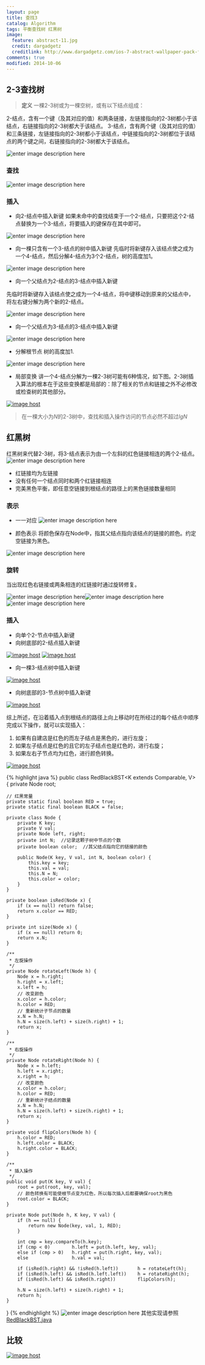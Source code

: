 ```yaml
---
layout: page
title: 查找3
catalog: Algorithm
tags: 平衡查找树 红黑树
image:
  feature: abstract-11.jpg
  credit: dargadgetz
  creditlink: http://www.dargadgetz.com/ios-7-abstract-wallpaper-pack-for-iphone-5-and-ipod-touch-retina/
comments: true
modified: 2014-10-06
---
```

## 2-3查找树

> **定义** 一棵2-3树或为一棵空树，或有以下结点组成：

2-结点，含有一个键（及其对应的值）和两条链接，左链接指向的2-3树都小于该结点，右链接指向的2-3树都大于该结点。
3-结点，含有两个键（及其对应的值）和三条链接，左链接指向的2-3树都小于该结点，中链接指向的2-3树都位于该结点的两个键之间，右链接指向的2-3树都大于该结点。

![enter image description here](http://algs4.cs.princeton.edu/33balanced/images/23tree-anatomy.png)

### 查找
![enter image description here](http://algs4.cs.princeton.edu/33balanced/images/23tree-search.png)

### 插入
- 向2-结点中插入新键
如果未命中的查找结束于一个2-结点，只要把这个2-结点替换为一个3-结点，将要插入的键保存在其中即可。

![enter image description here](http://algs4.cs.princeton.edu/33balanced/images/23tree-insert2.png)

- 向一棵只含有一个3-结点的树中插入新键
先临时将新键存入该结点使之成为一个4-结点，然后分解4-结点为3个2-结点，树的高度加1。

![enter image description here](http://algs4.cs.princeton.edu/33balanced/images/23tree-insert3a.png)

- 向一个父结点为2-结点的3-结点中插入新键

先临时将新键存入该结点使之成为一个4-结点，将中键移动到原来的父结点中，将左右键分解为两个新的2-结点。

![enter image description here](http://algs4.cs.princeton.edu/33balanced/images/23tree-insert3b.png)

- 向一个父结点为3-结点的3-结点中插入新键

![enter image description here](http://algs4.cs.princeton.edu/33balanced/images/23tree-insert3c.png)

- 分解根节点
树的高度加1.

![enter image description here](http://algs4.cs.princeton.edu/33balanced/images/23tree-split.png)

- 局部变换
讲一个4-结点分解为一棵2-3树可能有6种情况，如下图。2-3树插入算法的根本在于这些变换都是局部的：除了相关的节点和链接之外不必修改或检查树的其他部分。

<a href="http://imgbox.com/ZGendVlY" target="_blank"><img src="http://i.imgbox.com/ZGendVlY.jpg" alt="image host"/></a>

> 在一棵大小为$N$的2-3树中，查找和插入操作访问的节点必然不超过$lgN$

## 红黑树
红黑树来代替2-3树，将3-结点表示为由一个左斜的红色链接相连的两个2-结点。
![enter image description here](http://algs4.cs.princeton.edu/33balanced/images/redblack-encoding.png)

- 红链接均为左链接
- 没有任何一个结点同时和两个红链接相连
- 完美黑色平衡，即任意空链接到根结点的路径上的黑色链接数量相同

### 表示

- 一一对应
![enter image description here](http://algs4.cs.princeton.edu/33balanced/images/redblack-1-1.png)

- 颜色表示
将颜色保存在Node中，指其父结点指向该结点的链接的颜色。约定空链接为黑色。

![enter image description here](http://algs4.cs.princeton.edu/33balanced/images/redblack-color.png)

### 旋转
当出现红色右链接或两条相连的红链接时通过旋转修复。

![enter image description here](http://algs4.cs.princeton.edu/33balanced/images/redblack-left-rotate.png )![enter image description here](http://algs4.cs.princeton.edu/33balanced/images/redblack-right-rotate.png)![enter image description here](http://algs4.cs.princeton.edu/33balanced/images/color-flip.png)

### 插入

- 向单个2-节点中插入新键
- 向树底部的2-结点插入新键

<a href="http://imgbox.com/r6rATqtd" target="_blank"><img src="http://i.imgbox.com/r6rATqtd.jpg" alt="image host"/></a> <a href="http://imgbox.com/DsjLjbm4" target="_blank"><img src="http://i.imgbox.com/DsjLjbm4.jpg" alt="image host"/></a>

- 向一棵3-结点树中插入新键

<a href="http://imgbox.com/hoAoAYWb" target="_blank"><img src="http://i.imgbox.com/hoAoAYWb.jpg" alt="image host"/></a>

- 向树底部的3-节点树中插入新键

<a href="http://imgbox.com/TdTl5RJr" target="_blank"><img src="http://i.imgbox.com/TdTl5RJr.jpg" alt="image host"/></a>

综上所述，在沿着插入点到根结点的路径上向上移动时在所经过的每个结点中顺序完成以下操作，就可以实现插入：

 1. 如果有自建店是红色的而左子结点是黑色的，进行左旋；
 2. 如果左子结点是红色的且它的左子结点也是红色的，进行右旋；
 3. 如果左右子节点均为红色，进行颜色转换。

<a href="http://imgbox.com/ol9z0I9B" target="_blank"><img src="http://i.imgbox.com/ol9z0I9B.jpg" alt="image host"/></a>

{% highlight java %}
public class RedBlackBST<K extends Comparable<K>, V> {
    private Node root;
    
    // 红黑常量
    private static final boolean RED = true;
    private static final boolean BLACK = false;
    
    private class Node {
        private K key;
        private V val;
        private Node left, right;
        private int N;  //记录这颗子树中节点的个数
        private boolean color;  //其父结点指向它的链接的颜色
        
        public Node(K key, V val, int N, boolean color) {
            this.key = key;
            this.val = val;
            this.N = N;
            this.color = color;
        }
    }
    
    private boolean isRed(Node x) {
        if (x == null) return false;
        return x.color == RED;
    }
    
    private int size(Node x) {
        if (x == null) return 0;
        return x.N;
    }
    
    /**
     * 左旋操作
     */
    private Node rotateLeft(Node h) {
        Node x = h.right;
        h.right = x.left;
        x.left = h;
        // 改变颜色
        x.color = h.color;
        h.color = RED;
        // 重新统计子节点的数量
        x.N = h.N;
        h.N = size(h.left) + size(h.right) + 1;
        return x;
    }
    
    /**
     * 右旋操作
     */
    private Node rotateRight(Node h) {
        Node x = h.left;
        h.left = x.right;
        x.right = h;
        // 改变颜色
        x.color = h.color;
        h.color = RED;
        // 重新统计子结点的数量
        x.N = h.N;
        h.N = size(h.left) + size(h.right) + 1;
        return x;
    }
    
    private void flipColors(Node h) {
        h.color = RED;
        h.left.color = BLACK;
        h.right.color = BLACK;
    }
    
    /**
     * 插入操作
     */
    public void put(K key, V val) {
        root = put(root, key, val);
        // 颜色转换有可能使根节点变为红色，所以每次插入后都要确保root为黑色
        root.color = BLACK;
    }
    
    private Node put(Node h, K key, V val) {
        if (h == null) {
            return new Node(key, val, 1, RED);
        }
        
        int cmp = key.compareTo(h.key);
        if (cmp < 0)        h.left = put(h.left, key, val);
        else if (cmp > 0)   h.right = put(h.right, key, val);
        else                h.val = val;
        
        if (isRed(h.right) && !isRed(h.left))       h = rotateLeft(h);
        if (isRed(h.left) && isRed(h.left.left))    h = rotateRight(h);
        if (isRed(h.left) && isRed(h.right))        flipColors(h);
        
        h.N = size(h.left) + size(h.right) + 1;
        return h;
    }
}
{% endhighlight %}
![enter image description here](http://algs4.cs.princeton.edu/33balanced/images/redblack-construction.png)
其他实现请参照[RedBlackBST.java](http://algs4.cs.princeton.edu/33balanced/RedBlackBST.java.html)

## 比较
<a href="http://imgbox.com/Xig3QprB" target="_blank"><img src="http://i.imgbox.com/Xig3QprB.jpg" alt="image host"/></a>

